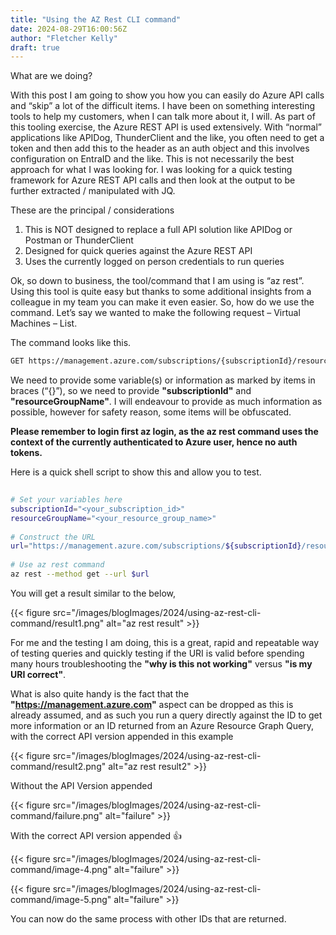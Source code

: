 ```yaml
---
title: "Using the AZ Rest CLI command"
date: 2024-08-29T16:00:56Z
author: "Fletcher Kelly"
draft: true
---
```



What are we doing?

With this post I am going to show you how you can easily do Azure API calls and “skip” a lot of the difficult items. I have been on something interesting tools to help my customers, when I can talk more about it, I will. As part of this tooling exercise, the Azure REST API is used extensively. With “normal” applications like APIDog, ThunderClient and the like, you often need to get a token and then add this to the header as an auth object and this involves configuration on EntraID and the like. This is not necessarily the best approach for what I was looking for. I was looking for a quick testing framework for Azure REST API calls and then look at the output to be further extracted / manipulated with JQ.

These are the principal / considerations

1. This is NOT designed to replace a full API solution like APIDog or Postman or ThunderClient
1. Designed for quick queries against the Azure REST API
1. Uses the currently logged on person credentials to run queries

Ok, so down to business, the tool/command that I am using is “az rest”. Using this tool is quite easy but thanks to some additional insights from a colleague in my team you can make it even easier. So, how do we use the command. Let’s say we wanted to make the following request – Virtual Machines – List.


The command looks like this.
```bash
GET https://management.azure.com/subscriptions/{subscriptionId}/resourceGroups/{resourceGroupName}/providers/Microsoft.Compute/virtualMachines?api-version=2024-07-01
```

We need to provide some variable(s) or information as marked by items in braces (“{}”), so we need to provide **"subscriptionId"** and **"resourceGroupName"**. I will endeavour to provide as much information as possible, however for safety reason, some items will be obfuscated.

**Please remember to login first az login, as the az rest command uses the context of the currently authenticated to Azure user, hence no auth tokens.**

Here is a quick shell script to show this and allow you to test.
```bash
	
# Set your variables here
subscriptionId="<your_subscription_id>"
resourceGroupName="<your_resource_group_name>"
 
# Construct the URL
url="https://management.azure.com/subscriptions/${subscriptionId}/resourceGroups/${resourceGroupName}/providers/Microsoft.Compute/virtualMachines?api-version=2024-07-01"
 
# Use az rest command
az rest --method get --url $url

```

You will get a result similar to the below,

{{< figure src="/images/blogImages/2024/using-az-rest-cli-command/result1.png" alt="az rest result" >}}

For me and the testing I am doing, this is a great, rapid and repeatable way of testing queries and quickly testing if the URI is valid before spending many hours troubleshooting the **"why is this not working"** versus **"is my URI correct"**.

What is also quite handy is the fact that the **"https://management.azure.com"** aspect can be dropped as this is already assumed, and as such you run a query directly against the ID to get more information or an ID returned from an Azure Resource Graph Query, with the correct API version appended in this example

{{< figure src="/images/blogImages/2024/using-az-rest-cli-command/result2.png" alt="az rest result2" >}}

Without the API Version appended

{{< figure src="/images/blogImages/2024/using-az-rest-cli-command/failure.png" alt="failure" >}}

With the correct API version appended 👍

{{< figure src="/images/blogImages/2024/using-az-rest-cli-command/image-4.png" alt="failure" >}}

{{< figure src="/images/blogImages/2024/using-az-rest-cli-command/image-5.png" alt="failure" >}}

You can now do the same process with other IDs that are returned.